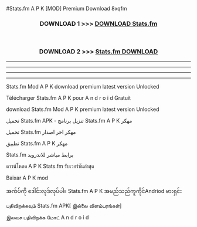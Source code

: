 #Stats.fm  A P K [MOD] Premium Download 8xqfm



<div align="center">

<h3>DOWNLOAD 1 >>> <a href="https://teeasianyam.web.app?sq=Stats.fm ">DOWNLOAD Stats.fm  </a></h3><br>

<h3>DOWNLOAD 2 >>> <a href="https://teeasianyam.web.app?sq=Stats.fm  ">Stats.fm   DOWNLOAD </a></h3>

</div>


----------------------------------------------------------

----------------------------------------------------------

----------------------------------------------------------

----------------------------------------------------------


Stats.fm   Mod A P K download premium latest version Unlocked

Télécharger Stats.fm   A P K pour A n d r o i d Gratuit

download Stats.fm   Mod A P K premium latest version Unlocked

تحميل Stats.fm   APK - تنزيل برنامج Stats.fm   A P K مهكر

تحميل Stats.fm   مهكر اخر اصدار

تطبيق Stats.fm   A P K مهكر

Stats.fm   برابط مباشر للاندرويد

ดาวน์โหลด A P K Stats.fm   รับเวอร์ชันล่าสุด

Baixar A P K mod

အက်ပ်ကို ဒေါင်းလုဒ်လုပ်ပါ။ Stats.fm   A P K အမည်သည်ကူကိုင်Andriod ဗားရှင်း

பதிவிறக்கவும் Stats.fm   APK[ இல்லை விளம்பரங்கள்] 
 
இலவச பதிவிறக்க மோட் A n d r o i d



